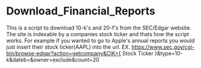 # Download_Financial_Reports
This is a script to download 10-k's and 20-f's from the SEC/Edgar website. The site is indexable by a companies stock ticker and thats how the script works.
For example if you wanted to go to Apple's annual reports you would just insert their stock ticker(AAPL) into the url. 
EX. https://www.sec.gov/cgi-bin/browse-edgar?action=getcompany&CIK={ Stock Ticker }&type=10-k&dateb=&owner=exclude&count=20
